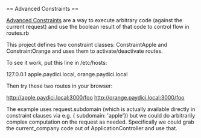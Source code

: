 == Advanced Constraints ==

[Advanced Constraints](http://guides.rubyonrails.org/routing.html#advanced-constraints) are a way to execute arbitrary code (against the current request) and use the boolean result of that code to control flow in routes.rb

This project defines two constraint classes: ConstraintApple and ConstraintOrange and uses them to activate/deactivate routes.

To see it work, put this line in /etc/hosts:

127.0.0.1 apple.paydici.local, orange.paydici.local

Then try these two routes in your browser:

http://apple.paydici.local:3000/foo
http://orange.paydici.local:3000/foo

The example uses request.subdomain (which is actually available directly in constraint clauses via e.g. { subdomain: 'apple'}) but we could do arbitrarily complex computation on the request as needed. Specifically we could grab the current_company code out of ApplicationController and use that.
